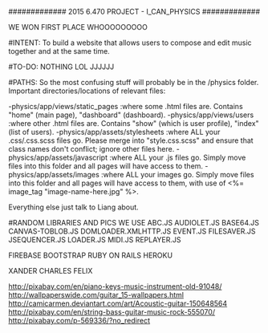 ############# 2015 6.470 PROJECT - I_CAN_PHYSICS #############

WE WON FIRST PLACE WHOOOOOOOOO

#INTENT:
To build a website that allows users to compose and edit music together and at the same time.

#TO-DO:
NOTHING LOL JJJJJJ

#PATHS:
So the most confusing stuff will probably be in the /physics folder. Important directories/locations of relevant files:

-physics/app/views/static_pages		:where some .html files are. Contains "home" (main page), "dashboard" (dashboard).
-physics/app/views/users			:where other .html files are. Contains "show" (which is user profile), "index" (list of users).
-physics/app/assets/stylesheets		:where ALL your .css/.css.scss files go. Please merge into "style.css.scss" and ensure that class names don't conflict; ignore other files here.
-physics/app/assets/javascript		:where ALL your .js files go. Simply move files into this folder and all pages will have access to them.
-physics/app/assets/images			:where ALL your images go. Simply move files into this folder and all pages will have access to them, with use of <%= image_tag "image-name-here.jpg" %>.

Everything else just talk to Liang about.



#RANDOM LIBRARIES AND PICS WE USE
ABC.JS
AUDIOLET.JS
BASE64.JS
CANVAS-TOBLOB.JS
DOMLOADER.XMLHTTP.JS
EVENT.JS
FILESAVER.JS
JSEQUENCER.JS
LOADER.JS
MIDI.JS
REPLAYER.JS

FIREBASE
BOOTSTRAP
RUBY ON RAILS
HEROKU

XANDER
CHARLES
FELIX

http://pixabay.com/en/piano-keys-music-instrument-old-91048/
http://wallpaperswide.com/guitar_15-wallpapers.html
http://camicarmen.deviantart.com/art/Acoustic-guitar-150648564
http://pixabay.com/en/string-bass-guitar-music-rock-555070/
http://pixabay.com/p-569336/?no_redirect
